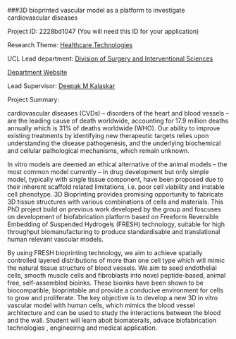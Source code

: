 ###3D bioprinted vascular model as a platform to investigate cardiovascular diseases

Project ID: 2228bd1047
(You will need this ID for your application)

Research Theme: [Healthcare Technologies](../themes/healthcare-technologies.md)

UCL Lead department: [Division of Surgery and Interventional Sciences](../departments/division-of-surgery-and-interventional-sciences.md)

[Department Website](https://www.ucl.ac.uk/surgery)

Lead Supervisor: [Deepak M Kalaskar](https://iris.ucl.ac.uk/iris/browse/profile?upi=DKALA41)

Project Summary:

cardiovascular diseases (CVDs) – disorders of the heart and blood vessels – are the leading cause of death worldwide, accounting for 17.9 million deaths annually which is 31% of deaths worldwide (WHO). Our ability to improve existing treatments by identifying new therapeutic targets relies upon understanding the disease pathogenesis, and the underlying biochemical and cellular pathological mechanisms, which remain unknown. 
 
 In vitro models are deemed an ethical alternative of the animal models – the most common model currently – in drug development but only simple model, typically with single tissue component, have been proposed due to their inherent scaffold related limitations, i.e. poor cell viability and instable cell phenotype. 
 3D Bioprinting provides promising opportunity to fabricate 3D tissue structures with various combinations of cells and materials. 
 This PhD project build on previous work developed by the group and foscuses on development of biofabrication platform based on Freeform Reversible Embedding of Suspended Hydrogels (FRESH) technology, suitable for high throughput biomanufacturing to produce standardisable and translational human relevant vascular models.
 
 By using FRESH bioprinting technology, we aim to achieve spatially controlled layered distributions of more than one cell type which will mimic the natural tissue structure of blood vessels. We aim to seed endothelial cells, smooth muscle cells and fibroblasts into novel peptide-based, animal free, self-assembled bioinks. These bioinks have been shown to be biocompatible, bioprintable and provide a conducive environment for cells to grow and proliferate. The key objective is to develop a new 3D in vitro vascular model with human cells, which mimics the blood vessel architecture and can be used to study the interactions between the blood and the wall. Student will learn aboit biomaterails, advace biofabrication technologies , engineeirng and medical application.